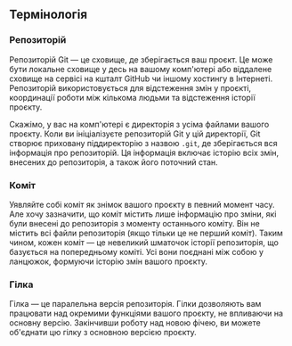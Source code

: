 ## Термінологія

### Репозиторій

Репозиторій Git — це сховище, де зберігається ваш проєкт. Це може бути локальне сховище у десь на вашому комп'ютері або віддалене сховище на сервісі на кшталт GitHub чи іншому хостингу в Інтернеті. Репозиторій використовується для відстеження змін у проєкті, координації роботи між кількома людьми та відстеження історії проєкту.

Скажімо, у вас на комп'ютері є директорія з усіма файлами вашого проєкту. Коли ви ініціалізуєте репозиторій Git у цій директорії, Git створює приховану піддиректорію з назвою `.git`, де зберігається вся інформація про репозиторій. Ця інформація включає історію всіх змін, внесених до репозиторія, а також його поточний стан.

### Коміт

Уявляйте собі коміт як знімок вашого проєкту в певний момент часу. Але хочу зазначити, що коміт містить лише інформацію про зміни, які були внесені до репозиторія з моменту останнього коміту. Він не містить всі файли репозиторія (якщо тільки це не перший коміт). Таким чином, кожен коміт — це невеликий шматочок історії репозиторія, що базується на попередньому коміті. Усі вони поєднані між собою у ланцюжок, формуючи історію змін вашого проєкту.

### Гілка

Гілка — це паралельна версія репозиторія. Гілки дозволяють вам працювати над окремими функціями вашого проєкту, не впливаючи на основну версію. Закінчивши роботу над новою фічею, ви можете об'єднати цю гілку з основною версією проєкту.














